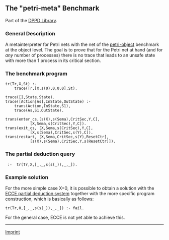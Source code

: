 The "petri-meta" Benchmark
--------------------------

Part of the [DPPD Library](../dppd.html).

### General Description

A metainterpreter for Petri nets with the net of the
[petri-object](petri-object.html) benchmark at the object level. The
goal is to prove that for the Petri net at hand (and for *any* number of
processes) there is no trace that leads to an unsafe state with more
than 1 process in its critical section.

### The benchmark program

    tr(Tr,X,St) :-
        trace(Tr,[X,s(0),0,0,0],St).
        
    trace([],State,State).
    trace([Action|As],InState,OutState) :-
        trans(Action,InState,S1),
        trace(As,S1,OutState).

    trans(enter_cs,[s(X),s(Sema),CritSec,Y,C],
               [X,Sema,s(CritSec),Y,C]).
    trans(exit_cs, [X,Sema,s(CritSec),Y,C],
               [X,s(Sema),CritSec,s(Y),C]).
    trans(restart, [X,Sema,CritSec,s(Y),ResetCtr],
               [s(X),s(Sema),CritSec,Y,s(ResetCtr)]).

### The partial deduction query

     :-  tr(Tr,X,[_,_,s(s(_)),_,_]).

### Example solution

For the more simple case X=0, it is possible to obtain a solution with
the [ECCE partial deduction system](../ecce.html) together with the more
specific program construction, which is basically as follows:

    tr(Tr,0,[_,_,s(s(_)),_,_]) :- fail.

For the general case, ECCE is not yet able to achieve this.

------------------------------------------------------------------------

[Imprint](http://www.stups.uni-duesseldorf.de/w/Imprint)
